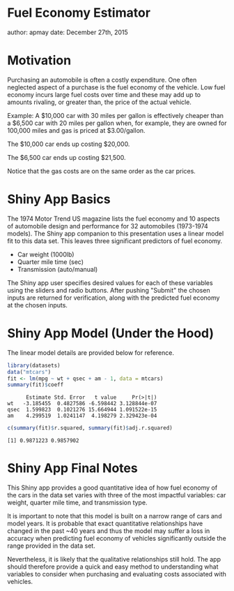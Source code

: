 Fuel Economy Estimator
========================================================
author: apmay
date: December 27th, 2015

Motivation
========================================================

Purchasing an automobile is often a costly expenditure. One often neglected aspect of a purchase is the fuel economy of the vehicle. Low fuel economy incurs large fuel costs over time and these may add up to amounts rivaling, or greater than, the price of the actual vehicle.

Example: A $10,000 car with 30 miles per gallon is effectively cheaper than a $6,500 car with 20 miles per gallon when, for example, they are owned for 100,000 miles and gas is priced at $3.00/gallon.

The $10,000 car ends up costing $20,000.

The $6,500 car ends up costing $21,500.

Notice that the gas costs are on the same order as the car prices.

Shiny App Basics
========================================================

The 1974 Motor Trend US magazine lists the fuel economy and 10 aspects of automobile design and performance for 32 automobiles (1973-1974 models). The Shiny app companion to this presentation uses a linear model fit to this data set. This leaves three significant predictors of fuel economy.

- Car weight (1000lb)
- Quarter mile time (sec)
- Transmission (auto/manual)

The Shiny app user specifies desired values for each of these variables using the sliders and radio buttons. After pushing "Submit" the chosen inputs are returned for verification, along with the predicted fuel economy at the chosen inputs.

Shiny App Model (Under the Hood)
========================================================

The linear model details are provided below for reference.


```r
library(datasets)
data("mtcars")
fit <- lm(mpg ~ wt + qsec + am - 1, data = mtcars)
summary(fit)$coeff
```

```
      Estimate Std. Error   t value     Pr(>|t|)
wt   -3.185455  0.4827586 -6.598442 3.128844e-07
qsec  1.599823  0.1021276 15.664944 1.091522e-15
am    4.299519  1.0241147  4.198279 2.329423e-04
```

```r
c(summary(fit)$r.squared, summary(fit)$adj.r.squared)
```

```
[1] 0.9871223 0.9857902
```

Shiny App Final Notes
========================================================

This Shiny app provides a good quantitative idea of how fuel economy of the cars in the data set varies with three of the most impactful variables: car weight, quarter mile time, and transmission type.

It is important to note that this model is built on a narrow range of cars and model years. It is probable that exact quantitative relationships have changed in the past ~40 years and thus the model may suffer a loss in accuracy when predicting fuel economy of vehicles significantly outside the range provided in the data set.

Nevertheless, it is likely that the qualitative relationships still hold. The app should therefore provide a quick and easy method to understanding what variables to consider when purchasing and evaluating costs associated with vehicles.
